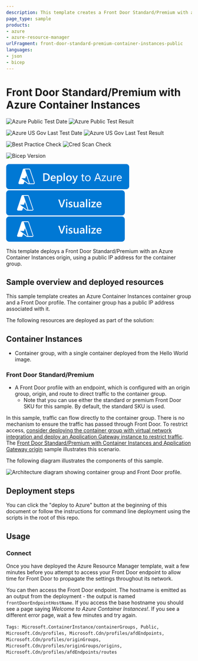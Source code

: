```yaml
---
description: This template creates a Front Door Standard/Premium with a container group.
page_type: sample
products:
- azure
- azure-resource-manager
urlFragment: front-door-standard-premium-container-instances-public
languages:
- json
- bicep
---
```

# Front Door Standard/Premium with Azure Container Instances

![Azure Public Test Date](https://azurequickstartsservice.blob.core.windows.net/badges/quickstarts/microsoft.cdn/front-door-standard-premium-container-instances-public/PublicLastTestDate.svg)
![Azure Public Test Result](https://azurequickstartsservice.blob.core.windows.net/badges/quickstarts/microsoft.cdn/front-door-standard-premium-container-instances-public/PublicDeployment.svg)

![Azure US Gov Last Test Date](https://azurequickstartsservice.blob.core.windows.net/badges/quickstarts/microsoft.cdn/front-door-standard-premium-container-instances-public/FairfaxLastTestDate.svg)
![Azure US Gov Last Test Result](https://azurequickstartsservice.blob.core.windows.net/badges/quickstarts/microsoft.cdn/front-door-standard-premium-container-instances-public/FairfaxDeployment.svg)

![Best Practice Check](https://azurequickstartsservice.blob.core.windows.net/badges/quickstarts/microsoft.cdn/front-door-standard-premium-container-instances-public/BestPracticeResult.svg)
![Cred Scan Check](https://azurequickstartsservice.blob.core.windows.net/badges/quickstarts/microsoft.cdn/front-door-standard-premium-container-instances-public/CredScanResult.svg)

![Bicep Version](https://azurequickstartsservice.blob.core.windows.net/badges/quickstarts/microsoft.cdn/front-door-standard-premium-container-instances-public/BicepVersion.svg)

[![Deploy To Azure](https://raw.githubusercontent.com/Azure/azure-quickstart-templates/master/1-CONTRIBUTION-GUIDE/images/deploytoazure.svg?sanitize=true)](https://portal.azure.com/#create/Microsoft.Template/uri/https%3A%2F%2Fraw.githubusercontent.com%2FAzure%2Fazure-quickstart-templates%2Fmaster%2Fquickstarts%2Fmicrosoft.cdn%2Ffront-door-standard-premium-container-instances-public%2Fazuredeploy.json)  [![Visualize](https://raw.githubusercontent.com/Azure/azure-quickstart-templates/master/1-CONTRIBUTION-GUIDE/images/visualizebutton.svg?sanitize=true)](http://armviz.io/#/?load=https%3A%2F%2Fraw.githubusercontent.com%2FAzure%2Fazure-quickstart-templates%2Fmaster%2Fquickstarts%2Fmicrosoft.cdn%2Ffront-door-standard-premium-container-instances-public%2Fazuredeploy.json)
[![Visualize](https://raw.githubusercontent.com/Azure/azure-quickstart-templates/master/1-CONTRIBUTION-GUIDE/images/visualizebutton.svg?sanitize=true)](http://armviz.io/#/?load=https%3A%2F%2Fraw.githubusercontent.com%2FAzure%2Fazure-quickstart-templates%2Fmaster%2Fquickstarts%2Fmicrosoft.cdn%2Ffront-door-standard-premium-container-instances-public%2Fazuredeploy.json)

This template deploys a Front Door Standard/Premium with an Azure Container Instances origin, using a public IP address for the container group.

## Sample overview and deployed resources

This sample template creates an Azure Container Instances container group and a Front Door profile. The container group has a public IP address associated with it.

The following resources are deployed as part of the solution:

## Container Instances
- Container group, with a single container deployed from the Hello World image.

### Front Door Standard/Premium
- A Front Door profile with an endpoint, which is configured with an origin group, origin, and route to direct traffic to the container group.
  - Note that you can use either the standard or premium Front Door SKU for this sample. By default, the standard SKU is used.

In this sample, traffic can flow directly to the container group. There is no mechanism to ensure the traffic has passed through Front Door. To restrict access, [consider deploying the container group with virtual network integration and deploy an Application Gateway instance to restrict traffic](https://docs.microsoft.com/azure/container-instances/container-instances-application-gateway). The [Front Door Standard/Premium with Container Instances and Application Gateway origin](https://github.com/Azure/azure-quickstart-templates/tree/master/quickstarts/microsoft.cdn/front-door-standard-premium-container-instances-application-gateway-public) sample illustrates this scenario.

The following diagram illustrates the components of this sample.

![Architecture diagram showing container group and Front Door profile.](images/diagram.png)

## Deployment steps

You can click the "deploy to Azure" button at the beginning of this document or follow the instructions for command line deployment using the scripts in the root of this repo.

## Usage

### Connect

Once you have deployed the Azure Resource Manager template, wait a few minutes before you attempt to access your Front Door endpoint to allow time for Front Door to propagate the settings throughout its network.

You can then access the Front Door endpoint. The hostname is emitted as an output from the deployment - the output is named `frontDoorEndpointHostName`. If you access the base hostname you should see a page saying _Welcome to Azure Container Instances!_. If you see a different error page, wait a few minutes and try again.

`Tags: Microsoft.ContainerInstance/containerGroups, Public, Microsoft.Cdn/profiles, Microsoft.Cdn/profiles/afdEndpoints, Microsoft.Cdn/profiles/originGroups, Microsoft.Cdn/profiles/originGroups/origins, Microsoft.Cdn/profiles/afdEndpoints/routes`
